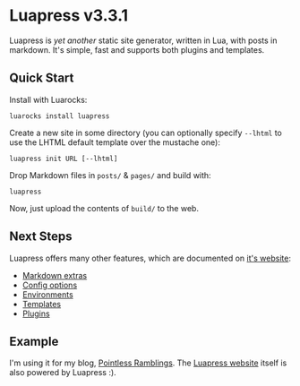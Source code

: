 # Luapress v3.3.1

Luapress is *yet another* static site generator, written in Lua, with posts in markdown. It's simple, fast and supports both plugins and templates.


## Quick Start

Install with Luarocks:

```
luarocks install luapress
```

Create a new site in some directory (you can optionally specify `--lhtml` to use the LHTML default template over the mustache one):

```
luapress init URL [--lhtml]
```

Drop Markdown files in `posts/` & `pages/` and build with:

```
luapress
```

Now, just upload the contents of `build/` to the web.


## Next Steps

Luapress offers many other features, which are documented on [it's website](http://luapress.org):

+ [Markdown extras](http://luapress.org/#MarkdownExtras)
+ [Config options](http://luapress.org/#ConfigOptions)
+ [Environments](http://luapress.org/#Environments)
+ [Templates](http://luapress.org/#Templates)
+ [Plugins](http://luapress.org/#Plugins)


## Example

I'm using it for my blog, [Pointless Ramblings](http://pointlessramblings.com). The [Luapress website](https://github.com/Fizzadar/luapress.org) itself is also powered by Luapress :).
